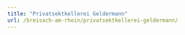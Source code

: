 ```yaml
---
title: "Privatsektkellerei Geldermann"
url: /breisach-am-rhein/privatsektkellerei-geldermann/
---
```

